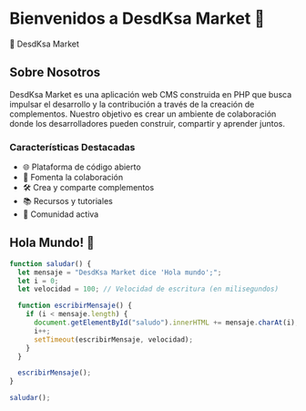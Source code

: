 # Bienvenidos a DesdKsa Market 👋

🚀 DesdKsa Market

## Sobre Nosotros

DesdKsa Market es una aplicación web CMS construida en PHP que busca impulsar el desarrollo y la contribución a través de la creación de complementos. Nuestro objetivo es crear un ambiente de colaboración donde los desarrolladores pueden construir, compartir y aprender juntos.

### Características Destacadas
- 🌐 Plataforma de código abierto
- 🤝 Fomenta la colaboración
- 🛠️ Crea y comparte complementos
- 📚 Recursos y tutoriales
- 🌟 Comunidad activa

## Hola Mundo! 👋

```javascript
function saludar() {
  let mensaje = "DesdKsa Market dice 'Hola mundo';";
  let i = 0;
  let velocidad = 100; // Velocidad de escritura (en milisegundos)

  function escribirMensaje() {
    if (i < mensaje.length) {
      document.getElementById("saludo").innerHTML += mensaje.charAt(i);
      i++;
      setTimeout(escribirMensaje, velocidad);
    }
  }

  escribirMensaje();
}

saludar();
